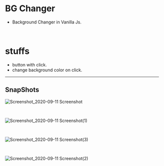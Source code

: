# BG Changer

- Background Changer in Vanilla Js.

<br>

# stuffs

- button with click.
- change background color on click.

<hr>

## SnapShots

![Screenshot_2020-09-11 Screenshot](https://user-images.githubusercontent.com/51753810/92948923-d4669680-f477-11ea-90a3-83fffb644604.png)

<br>

![Screenshot_2020-09-11 Screenshot(1)](https://user-images.githubusercontent.com/51753810/92948873-b9942200-f477-11ea-9afb-f939f161ceb0.png)

<br>

![Screenshot_2020-09-11 Screenshot(3)](https://user-images.githubusercontent.com/51753810/92949194-4e971b00-f478-11ea-86e7-79afd8677bc0.png)

<br>

![Screenshot_2020-09-11 Screenshot(2)](https://user-images.githubusercontent.com/51753810/92949202-522aa200-f478-11ea-8b51-ee7fb0b9865a.png)

